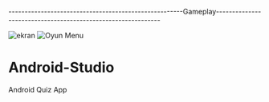 ------------------------------------------------------Gameplay-------------------------------------------------------------


![ekran](https://user-images.githubusercontent.com/48416741/122649900-cd706100-d138-11eb-8ead-28b101da5576.png)
![Oyun Menu](https://user-images.githubusercontent.com/48416741/122649910-d06b5180-d138-11eb-84b2-04a7fe098ca0.png)
# Android-Studio

Android Quiz App
